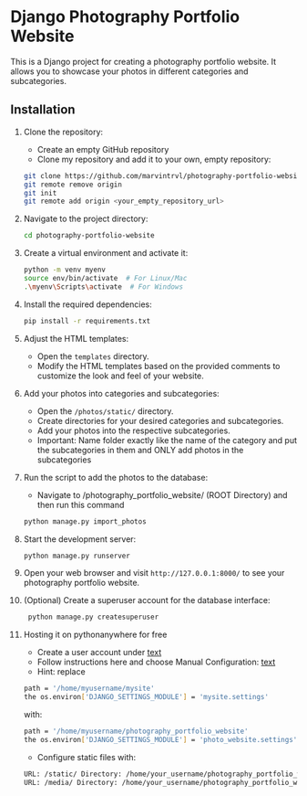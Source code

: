 # Django Photography Portfolio Website

This is a Django project for creating a photography portfolio website. It allows you to showcase your photos in different categories and subcategories.

## Installation

1. Clone the repository:
    - Create an empty GitHub repository 
    - Clone my repository and add it to your own, empty repository:

    ```bash
    git clone https://github.com/marvintrvl/photography-portfolio-website.git
    git remote remove origin
    git init
    git remote add origin <your_empty_repository_url>
    ```

2. Navigate to the project directory:

    ```bash
    cd photography-portfolio-website
    ```

3. Create a virtual environment and activate it:

    ```bash
    python -m venv myenv
    source env/bin/activate  # For Linux/Mac
    .\myenv\Scripts\activate  # For Windows
    ```

4. Install the required dependencies:

    ```bash
    pip install -r requirements.txt
    ```

5. Adjust the HTML templates:

    - Open the `templates` directory.
    - Modify the HTML templates based on the provided comments to customize the look and feel of your website.

6. Add your photos into categories and subcategories:

    - Open the `/photos/static/` directory.
    - Create directories for your desired categories and subcategories.
    - Add your photos into the respective subcategories.
    - Important: Name folder exactly like the name of the category and put the subcategories in them and ONLY add photos in the subcategories

7. Run the script to add the photos to the database:

    - Navigate to /photography_portfolio_website/ (ROOT Directory) and then run this command

    ```bash
    python manage.py import_photos
    ```

8. Start the development server:

    ```bash
    python manage.py runserver
    ```

9. Open your web browser and visit `http://127.0.0.1:8000/` to see your photography portfolio website.

10. (Optional) Create a superuser account for the database interface:

    ```bash
     python manage.py createsuperuser
    ```
11. Hosting it on pythonanywhere for free
    - Create a user account under [text](https://www.pythonanywhere.com/registration/register/beginner/)
    - Follow instructions here and choose Manual Configuration: [text](https://help.pythonanywhere.com/pages/DeployExistingDjangoProject/)
    - Hint: replace 
    ```bash
    path = '/home/myusername/mysite'
    the os.environ['DJANGO_SETTINGS_MODULE'] = 'mysite.settings'
    ```
    with:
    ```bash
    path = '/home/myusername/photography_portfolio_website'
    the os.environ['DJANGO_SETTINGS_MODULE'] = 'photo_website.settings'
    ```

    - Configure static files with:

    ```bash
    URL: /static/ Directory: /home/your_username/photography_portfolio_website/static/	 
    URL: /media/ Directory: /home/your_username/photography_portfolio_website/media/
    ```
